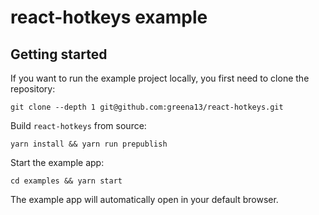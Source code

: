 # react-hotkeys example

## Getting started

If you want to run the example project locally, you first need to clone the repository:

```
git clone --depth 1 git@github.com:greena13/react-hotkeys.git
```

Build `react-hotkeys` from source:

```
yarn install && yarn run prepublish
```

Start the example app:

```
cd examples && yarn start
```

The example app will automatically open in your default browser.
